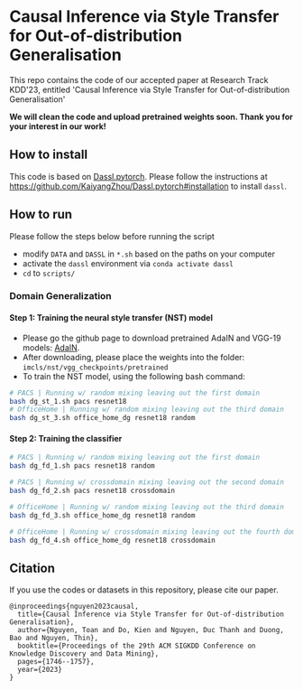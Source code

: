 # Causal Inference via Style Transfer for Out-of-distribution Generalisation

This repo contains the code of our accepted paper at Research Track KDD'23, entitled 'Causal Inference via Style Transfer for Out-of-distribution Generalisation'

**We will clean the code and upload pretrained weights soon. Thank you for your interest in our work!**

## How to install

This code is based on [Dassl.pytorch](https://github.com/KaiyangZhou/Dassl.pytorch). Please follow the instructions at https://github.com/KaiyangZhou/Dassl.pytorch#installation to install `dassl`.

## How to run

Please follow the steps below before running the script

- modify `DATA` and `DASSL` in `*.sh` based on the paths on your computer
- activate the `dassl` environment via `conda activate dassl`
- `cd` to `scripts/`

### Domain Generalization

#### Step 1: Training the neural style transfer (NST) model

- Please go the github page to download pretrained AdaIN and VGG-19 models: [AdaIN](https://github.com/MAlberts99/PyTorch-AdaIN-StyleTransfer). 
- After downloading, please place the weights into the folder: `imcls/nst/vgg_checkpoints/pretrained`
- To train the NST model, using the following bash command:

```bash
# PACS | Running w/ random mixing leaving out the first domain
bash dg_st_1.sh pacs resnet18
# OfficeHome | Running w/ random mixing leaving out the third domain
bash dg_st_3.sh office_home_dg resnet18 random
```


#### Step 2: Training the classifier

```bash
# PACS | Running w/ random mixing leaving out the first domain
bash dg_fd_1.sh pacs resnet18 random

# PACS | Running w/ crossdomain mixing leaving out the second domain
bash dg_fd_2.sh pacs resnet18 crossdomain

# OfficeHome | Running w/ random mixing leaving out the third domain
bash dg_fd_3.sh office_home_dg resnet18 random

# OfficeHome | Running w/ crossdomain mixing leaving out the fourth domain
bash dg_fd_4.sh office_home_dg resnet18 crossdomain
```

## Citation

If you use the codes or datasets in this repository, please cite our paper.
```
@inproceedings{nguyen2023causal,
  title={Causal Inference via Style Transfer for Out-of-distribution Generalisation},
  author={Nguyen, Toan and Do, Kien and Nguyen, Duc Thanh and Duong, Bao and Nguyen, Thin},
  booktitle={Proceedings of the 29th ACM SIGKDD Conference on Knowledge Discovery and Data Mining},
  pages={1746--1757},
  year={2023}
}
```


